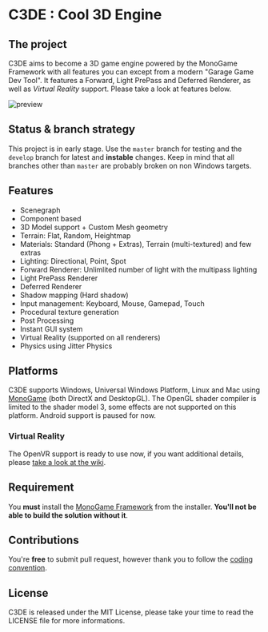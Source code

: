 # C3DE : Cool 3D Engine

## The project
C3DE aims to become a 3D game engine powered by the MonoGame Framework with all features you can except from a modern "Garage Game Dev Tool". It features a Forward, Light PrePass and Deferred Renderer, as well as *Virtual Reality* support. Please take a look at features below.

![preview](http://78.media.tumblr.com/9a7fd3f3dd743e8d32c8f4e1f98ffe79/tumblr_p26hge9n4w1s15knro2_1280.jpg)

## Status & branch strategy
This project is in early stage. Use the `master` branch for testing and the `develop` branch for latest and **instable** changes. Keep in mind that all branches other than `master` are probably broken on non Windows targets.

## Features
- Scenegraph
- Component based
- 3D Model support + Custom Mesh geometry
- Terrain: Flat, Random, Heightmap
- Materials: Standard (Phong + Extras), Terrain (multi-textured) and few extras
- Lighting: Directional, Point, Spot
- Forward Renderer: Unlimlited number of light with the multipass lighting
- Light PrePass Renderer
- Deferred Renderer
- Shadow mapping (Hard shadow)
- Input management: Keyboard, Mouse, Gamepad, Touch
- Procedural texture generation
- Post Processing
- Instant GUI system
- Virtual Reality (supported on all renderers)
- Physics using Jitter Physics

## Platforms
C3DE supports Windows, Universal Windows Platform, Linux and Mac using [MonoGame](https://github.com/MonoGame/MonoGame) (both DirectX and DesktopGL). The OpenGL shader compiler is limited to the shader model 3, some effects are not supported on this platform. Android support is paused for now.

### Virtual Reality
The OpenVR support is ready to use now, if you want additional details, please [take a look at the wiki](https://github.com/demonixis/C3DE/wiki/Virtual-Reality).

## Requirement
You **must** install the [MonoGame Framework](http://www.monogame.net/downloads/) from the installer. **You'll not be able to build the solution without it**.


## Contributions
You're **free** to submit pull request, however thank you to follow the [coding convention](https://msdn.microsoft.com/en-US/library/ff926074.aspx). 

## License
C3DE is released under the MIT License, please take your time to read the LICENSE file for more informations.
